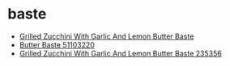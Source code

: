 # baste

 * [Grilled Zucchini With Garlic And Lemon Butter Baste](../../index/g/grilled-zucchini-with-garlic-and-lemon-butter-baste-235356.json)
 * [Butter Baste 51103220](../../index/b/butter-baste-51103220.json)
 * [Grilled Zucchini With Garlic And Lemon Butter Baste 235356](../../index/g/grilled-zucchini-with-garlic-and-lemon-butter-baste-235356.json)
